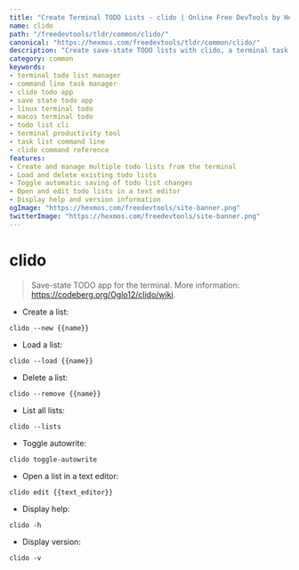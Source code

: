 ```yaml
---
title: "Create Terminal TODO Lists - clido | Online Free DevTools by Hexmos"
name: clido
path: "/freedevtools/tldr/common/clido/"
canonical: "https://hexmos.com/freedevtools/tldr/common/clido/"
description: "Create save-state TODO lists with clido, a terminal task management tool. Manage lists, toggle autowrite, and open in text editor. Free online tool, no registration required."
category: common
keywords:
- terminal todo list manager
- command line task manager
- clido todo app
- save state todo app
- linux terminal todo
- macos terminal todo
- todo list cli
- terminal productivity tool
- task list command line
- clido command reference
features:
- Create and manage multiple todo lists from the terminal
- Load and delete existing todo lists
- Toggle automatic saving of todo list changes
- Open and edit todo lists in a text editor
- Display help and version information
ogImage: "https://hexmos.com/freedevtools/site-banner.png"
twitterImage: "https://hexmos.com/freedevtools/site-banner.png"
---
```


# clido

> Save-state TODO app for the terminal.
> More information: <https://codeberg.org/Oglo12/clido/wiki>.

- Create a list:

`clido --new {{name}}`

- Load a list:

`clido --load {{name}}`

- Delete a list:

`clido --remove {{name}}`

- List all lists:

`clido --lists`

- Toggle autowrite:

`clido toggle-autowrite`

- Open a list in a text editor:

`clido edit {{text_editor}}`

- Display help:

`clido -h`

- Display version:

`clido -v`
